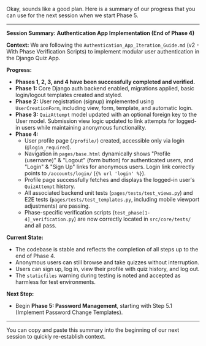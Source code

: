 Okay, sounds like a good plan. Here is a summary of our progress that you can use for the next session when we start Phase 5.

---

**Session Summary: Authentication App Implementation (End of Phase 4)**

**Context:** We are following the `Authentication_App_Iteration_Guide.md` (v2 - With Phase Verification Scripts) to implement modular user authentication in the Django Quiz App.

**Progress:**
*   **Phases 1, 2, 3, and 4 have been successfully completed and verified.**
*   **Phase 1:** Core Django auth backend enabled, migrations applied, basic login/logout templates created and styled.
*   **Phase 2:** User registration (signup) implemented using `UserCreationForm`, including view, form, template, and automatic login.
*   **Phase 3:** `QuizAttempt` model updated with an optional foreign key to the User model. Submission view logic updated to link attempts for logged-in users while maintaining anonymous functionality.
*   **Phase 4:**
    *   User profile page (`/profile/`) created, accessible only via login (`@login_required`).
    *   Navigation in `pages/base.html` dynamically shows "Profile (username)" & "Logout" (form button) for authenticated users, and "Login" & "Sign Up" links for anonymous users. Login link correctly points to `/accounts/login/` (`{% url 'login' %}`).
    *   Profile page successfully fetches and displays the logged-in user's `QuizAttempt` history.
    *   All associated backend unit tests (`pages/tests/test_views.py`) and E2E tests (`pages/tests/test_templates.py`, including mobile viewport adjustments) are passing.
    *   Phase-specific verification scripts (`test_phase[1-4]_verification.py`) are now correctly located in `src/core/tests/` and all pass.

**Current State:**
*   The codebase is stable and reflects the completion of all steps up to the end of Phase 4.
*   Anonymous users can still browse and take quizzes without interruption.
*   Users can sign up, log in, view their profile with quiz history, and log out.
*   The `staticfiles` warning during testing is noted and accepted as harmless for test environments.

**Next Step:**
*   Begin **Phase 5: Password Management**, starting with Step 5.1 (Implement Password Change Templates).

---

You can copy and paste this summary into the beginning of our next session to quickly re-establish context.